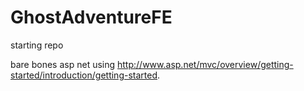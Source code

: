 # GhostAdventureFE
starting repo


bare bones asp net using http://www.asp.net/mvc/overview/getting-started/introduction/getting-started.


